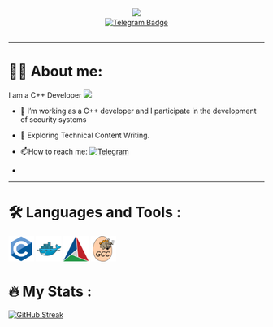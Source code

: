 <div id="header" align="center">
  <img src="https://media4.giphy.com/media/v1.Y2lkPTc5MGI3NjExZXMzY2V0bXdqYjZqM3didWk2cGxjdGc5ZzdmN3lkNWx5Mm05dTZzbiZlcD12MV9pbnRlcm5hbF9naWZfYnlfaWQmY3Q9cw/SHjOSDkKZ18qOHA5B5/giphy.gif" width="100"/>
</div>
<div id="badges" align="center">
  <a href="https://t.me/forcksv2">
    <img src="https://img.shields.io/badge/Telegram-blue" alt="Telegram Badge" id="badges"/>
  </a>
</div>
<div align="center">
<img src="https://komarev.com/ghpvc/?username=sergey00010&style=flat-square&color=blue" alt="" />
</div>

***
# :man_technologist: About me:
I am a C++ Developer <img src="https://media0.giphy.com/media/v1.Y2lkPTc5MGI3NjExNHRoYzI0dW90a2NmZmUxYWFuYzhzd2ExdjNncnczeTVkaXV6M29meiZlcD12MV9pbnRlcm5hbF9naWZfYnlfaWQmY3Q9cw/dBeSzUOGPc79puw13s/giphy.gif" width="30">
- :telescope: I’m working as a C++ developer and I participate in the development of security systems

- :seedling: Exploring Technical Content Writing.

- :mailbox:How to reach me: [![Telegram](https://img.shields.io/badge/Telegram-blue)](https://t.me/forcksv2)
- 
***
# :hammer_and_wrench: Languages and Tools :
<div>
  <img src="https://raw.githubusercontent.com/devicons/devicon/ca28c779441053191ff11710fe24a9e6c23690d6/icons/c/c-original.svg" alt="c" width="50"/>
  <img src="https://raw.githubusercontent.com/devicons/devicon/ca28c779441053191ff11710fe24a9e6c23690d6/icons/docker/docker-original.svg" alt="c" width="50"/>
  <img src="https://raw.githubusercontent.com/devicons/devicon/ca28c779441053191ff11710fe24a9e6c23690d6/icons/cmake/cmake-original.svg" alt="c" width="50"/>
  <img src="https://raw.githubusercontent.com/devicons/devicon/ca28c779441053191ff11710fe24a9e6c23690d6/icons/gcc/gcc-original.svg" alt="c" width="50"/>
</div>

# :fire: My Stats :
<a href="https://git.io/streak-stats"><img src="https://github-readme-streak-stats.herokuapp.com?user=sergey00010" alt="GitHub Streak" /></a>  
